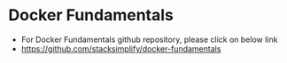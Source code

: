 # Docker Fundamentals
- For Docker Fundamentals github repository, please click on below link
- https://github.com/stacksimplify/docker-fundamentals

